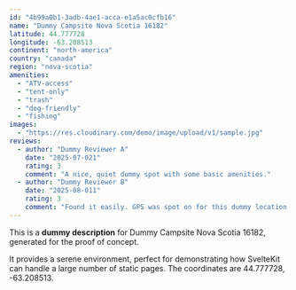 ```yaml
---
id: "4b99a0b1-3adb-4ae1-acca-e1a5ac0cfb16"
name: "Dummy Campsite Nova Scotia 16182"
latitude: 44.777728
longitude: -63.208513
continent: "north-america"
country: "canada"
region: "nova-scotia"
amenities:
  - "ATV-access"
  - "tent-only"
  - "trash"
  - "dog-friendly"
  - "fishing"
images:
  - "https://res.cloudinary.com/demo/image/upload/v1/sample.jpg"
reviews:
  - author: "Dummy Reviewer A"
    date: "2025-07-021"
    rating: 3
    comment: "A nice, quiet dummy spot with some basic amenities."
  - author: "Dummy Reviewer B"
    date: "2025-08-011"
    rating: 3
    comment: "Found it easily. GPS was spot on for this dummy location."
---
```


This is a **dummy description** for Dummy Campsite Nova Scotia 16182, generated for the proof of concept.

It provides a serene environment, perfect for demonstrating how SvelteKit can handle a large number of static pages. The coordinates are 44.777728, -63.208513.
